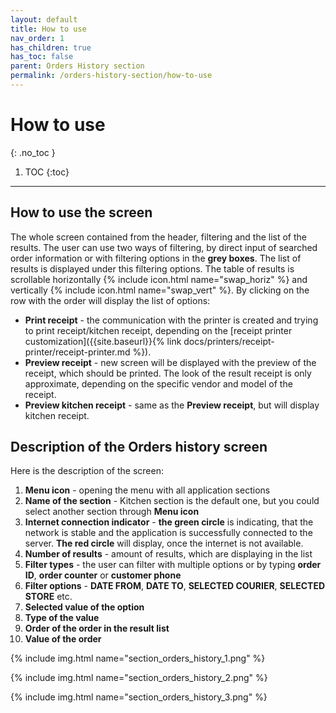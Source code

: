 ```yaml
---
layout: default
title: How to use
nav_order: 1
has_children: true
has_toc: false
parent: Orders History section
permalink: /orders-history-section/how-to-use
---
```


# How to use
{: .no_toc }

1. TOC
{:toc}

---

## How to use the screen
The whole screen contained from the header, filtering and the list of the results. The user can use two ways of filtering, by direct input of searched order information or with filtering options in the <span class="text-grey-dk-100">**grey boxes**</span>. The list of results is displayed under this filtering options. The table of results is scrollable horizontally {% include icon.html name="swap_horiz" %} and vertically {% include icon.html name="swap_vert" %}. By clicking on the row with the order will display the list of options:
- **Print receipt** - the communication with the printer is created and trying to print receipt/kitchen receipt, depending on the [receipt printer customization]({{site.baseurl}}{% link docs/printers/receipt-printer/receipt-printer.md %}).
- **Preview receipt** - new screen will be displayed with the preview of the receipt, which should be printed. The look of the result receipt is only approximate, depending on the specific vendor and model of the receipt.
- **Preview kitchen receipt** - same as the **Preview receipt**, but will display kitchen receipt.

## Description of the Orders history screen
Here is the description of the screen:
1. **Menu icon** - opening the menu with all application sections
1. **Name of the section** - Kitchen section is the default one, but you could select another section through **Menu icon**
1. **Internet connection indicator** - <span class="text-green-200">**the green circle**</span> is indicating, that the network is stable and the application is successfully connected to the server. <span class="text-red-200">**The red circle**</span> will display, once the internet is not available.
1. **Number of results** - amount of results, which are displaying in the list
1. **Filter types** - the user can filter with multiple options or by typing **order ID**, **order counter** or **customer phone**
1. **Filter options** - **DATE FROM**, **DATE TO**, **SELECTED COURIER**, **SELECTED STORE** etc.
1. **Selected value of the option**
1. **Type of the value**
1. **Order of the order in the result list**
1. **Value of the order**

{% include img.html name="section_orders_history_1.png" %}

{% include img.html name="section_orders_history_2.png" %}

{% include img.html name="section_orders_history_3.png" %}